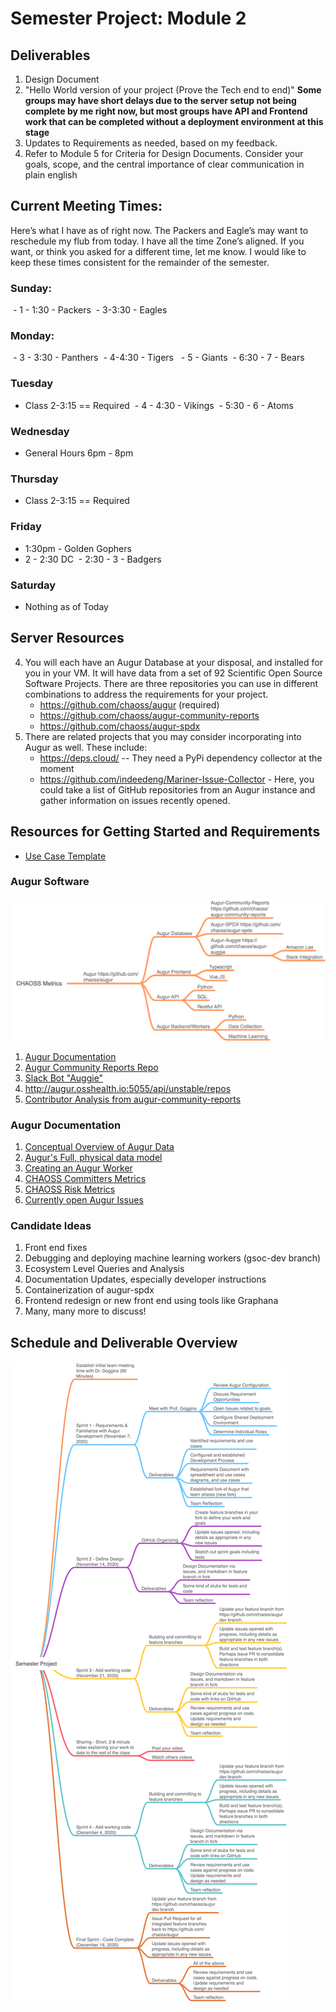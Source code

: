 # Semester Project: Module 2

## Deliverables
1. Design Document
2. "Hello World version of your project (Prove the Tech end to end)" **Some groups may have short delays due to the server setup not being complete by me right now, but most groups have API and Frontend work that can be completed without a deployment environment at this stage** 
3. Updates to Requirements as needed, based on my feedback. 
4. Refer to Module 5 for Criteria for Design Documents. Consider your goals, scope, and the central importance of clear communication in plain english


## Current Meeting Times: 
Here’s what I have as of right now. The Packers and Eagle’s may want to reschedule my flub from today. I have all the time Zone’s aligned. If you want, or think you asked for a different time, let me know. I would like to keep these times consistent for the remainder of the semester. 

### Sunday:
 - 1 - 1:30 - Packers
 - 3-3:30 - Eagles

### Monday:
 - 3 - 3:30 - Panthers
 - 4-4:30 - Tigers 
 - 5 - Giants
 - 6:30 - 7 - Bears

### Tuesday
 - Class 2-3:15 == Required
 - 4 - 4:30 - Vikings
 - 5:30 - 6 - Atoms

### Wednesday
 - General Hours 6pm - 8pm 

### Thursday
 - Class 2-3:15 == Required

### Friday
 - 1:30pm - Golden Gophers 
 - 2 - 2:30 DC
 - 2:30 - 3 - Badgers


### Saturday
 - Nothing as of Today

## Server Resources 
4. You will each have an Augur Database at your disposal, and installed for you in your VM. It will have data from a set of 92 Scientific Open Source Software Projects. There are three repositories you can use in different combinations to address the requirements for your project. 
    - https://github.com/chaoss/augur (required)
    - https://github.com/chaoss/augur-community-reports 
    - https://github.com/chaoss/augur-spdx 
5. There are related projects that you may consider incorporating into Augur as well. These include: 
    - https://deps.cloud/ -- They need a PyPi dependency collector at the moment
    - https://github.com/indeedeng/Mariner-Issue-Collector - Here, you could take a list of GitHub repositories from an Augur instance and gather information on issues recently opened. 

## Resources for Getting Started and Requirements
 - [Use Case Template](./_use-case-template.md)

### Augur Software
![](./images/augur-map.png)
1. [Augur Documentation](https://oss-augur.readthedocs.io/en/dev/)
2. [Augur Community Reports Repo](https://github.com/chaoss/augur-community-reports)
3. [Slack Bot "Auggie"](http://auggie.augurlabs.io/#/login)
4. http://augur.osshealth.io:5055/api/unstable/repos
5. [Contributor Analysis from augur-community-reports](https://docs.google.com/presentation/d/1rLuEROyKlujjPd9AEQ5z1v0V1WPYagv454SBHFNpRDU/edit#slide=id.g8b77fbdb00_0_5)

### Augur Documentation
1. [Conceptual Overview of Augur Data](http://www.augurlabs.io/under-the-hood-with-augurs-data/)
2. [Augur's Full, physical data model](http://www.augurlabs.io/augurs-full-physical-data-model/)
3. [Creating an Augur Worker](http://www.augurlabs.io/learn-how-to-create-an-augur-worker/)
4. [CHAOSS Committers Metrics](https://chaoss.community/metric-committers/)
5. [CHAOSS Risk Metrics](https://chaoss.community/metrics/#user-content-focus-area---business-risk)
6. [Currently open Augur Issues](https://github.com/chaoss/augur/issues)

### Candidate Ideas
1. Front end fixes
2. Debugging and deploying machine learning workers (gsoc-dev branch)
3. Ecosystem Level Queries and Analysis
4. Documentation Updates, especially developer instructions
5. Containerization of augur-spdx
6. Frontend redesign or new front end using tools like Graphana 
7. Many, many more to discuss!


## Schedule and Deliverable Overview
![](./images/semester-project.png)

